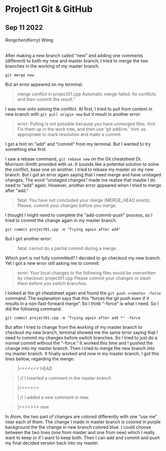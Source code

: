 # Project1 Git & GitHub
## Sep 11 2022
###### Rongchen(Kerry) Wang
After making a new branch called “new” and adding one comments (different) to both my new and master branch, I tried to merge the two branches in the working of my master branch.
```
git merge new
```
But an error appeared on my terminal:
> merge conflict in project01.cpp
> Automatic merge failed; fix conflicts and then commit the result.”

I was now onto solving the conflict. At first, I tried to pull from context in new branch with ```git pull origin new``` but it result in another error:
> error: Pulling is not possible because you have unmerged files.
> hint: Fix them up in the work tree, and then use 'git add/rm <file>'
> hint: as appropriate to mark resolution and make a commit.

I got a hint on “add” and “commit” from my terminal. But I wanted to try something else first.

I saw a rebase command, ```git rebase new``` on the Git cheatsheet Dr. Morrison-Smith provided with us. It sounds like a potential solution to solve the conflict, base one on another. I tried to rebase my master on my new branch. But I got an error again saying that I need merge and have unstaged changes. The word “unstaged changes” made me realize that maybe I do need to “add” again. However, another error appeared when I tried to merge after "add."
> fatal: You have not concluded your merge (MERGE_HEAD exists).
> Please, commit your changes before you merge.

I thought I might need to complete the “add-commit-push” process, so I tried to commit the change again in my master branch.
```
git commit project01.cpp -m "Trying again after add"
```

But I got another error:
> fatal: cannot do a partial commit during a merge.

Which part is not fully committed? I decided to go checkout my new branch. Yet I got a new error still asking me to commit:
> error: Your local changes to the following files would be overwritten by checkout:
> 	project01.cpp
> Please commit your changes or stash them before you switch branches.

I looked at the git cheatsheet again and found the ```git push <remote> -force``` command.
The explanation says that this “forces the git push even if it results in a non-fast-forward merge”.
So I think “-force” is what I need. So I did the following command.
 ```
 git commit project01.cpp -m "Trying again after add *" -force
 ```
But after I tried to change from the working of my master branch to checkout my new branch, terminal showed me the same error saying that I need to commit my changes before switch branches. So I tried to just do a normal commit without the “-force.” It worked this time and I pushed the change into my master branch. Then I tried to merge the new branch into my master branch. It finally worked and now in my master branch, I got this lines bellow, regarding the merge:

> |<<<<<<< HEAD

> |   // I inserted a comment in the master branch

> |=======

> |   // I added a new comment in new.

> |>>>>>>> new

In Atom, the two part of changes are colored differently with one “use me” near each of them. The change I made in master branch is colored in purple background the the change in new branch colored blue. I could choose between the two lines (one from master and one from new) which I really want to keep or if I want to keep both. Then I can add and commit and push my final decided version back into my master.
